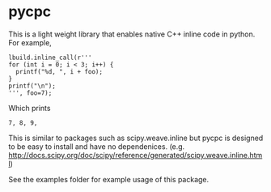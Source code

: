 pycpc
=====

This is a light weight library that enables native C++ inline code in python.
For example, 

    lbuild.inline_call(r'''
    for (int i = 0; i < 3; i++) {
      printf("%d, ", i + foo);
    }
    printf("\n");
    ''', foo=7);

Which prints

    7, 8, 9, 

This is similar to packages such as scipy.weave.inline 
but pycpc is designed to be easy to install and have no dependenices. 
(e.g. http://docs.scipy.org/doc/scipy/reference/generated/scipy.weave.inline.html)

See the examples folder for example usage of this package. 


